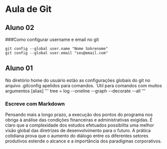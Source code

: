# Aula de Git

## Aluno 02

###Como configurar username e email no git

```
git config --global user.name "Nome Sobrenome"
git config --global user.email "seu@email.com"
```

## Aluno 01

No diretório home do usuário estão as configurações globais do git no arquivo .gitconfig
apelidos para comandos.
 ́
Util para comandos com muitos argumentos
[alias]
'''
tree = log --oneline --graph --decorate --all
'''

### Escreve com Markdown

Pensando mais a longo prazo, a execução dos pontos do programa nos obriga à análise das condições financeiras e administrativas exigidas. É claro que a complexidade dos estudos efetuados possibilita uma melhor visão global das diretrizes de desenvolvimento para o futuro. A prática cotidiana prova que o aumento do diálogo entre os diferentes setores produtivos estende o alcance e a importância dos paradigmas corporativos. 
